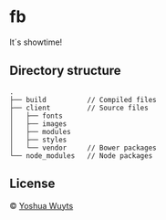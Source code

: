 # fb
It´s showtime!

## Directory structure
````
.
├── build          // Compiled files
├── client         // Source files
│   ├── fonts
│   ├── images
│   ├── modules
│   ├── styles
│   └── vendor     // Bower packages
└── node_modules   // Node packages
````

## License
© [Yoshua Wuyts](yoshuawuyts.com)